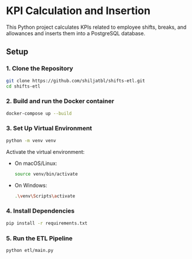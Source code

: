 
# KPI Calculation and Insertion

This Python project calculates KPIs related to employee shifts, breaks, and allowances and inserts them into a PostgreSQL database.

## Setup

### 1. Clone the Repository

```bash
git clone https://github.com/shiljatbl/shifts-etl.git
cd shifts-etl
```

### 2. Build and run the Docker container

```bash
docker-compose up --build
```

### 3. Set Up Virtual Environment

```bash
python -m venv venv
```

Activate the virtual environment:

- On macOS/Linux:
  ```bash
  source venv/bin/activate
  ```
- On Windows:
  ```bash
  .\venv\Scripts\activate
  ```

### 4. Install Dependencies

```bash
pip install -r requirements.txt
```


### 5. Run the ETL Pipeline

```bash
python etl/main.py
```

